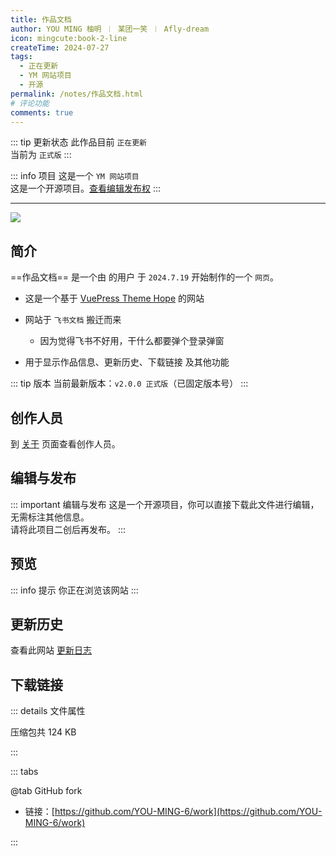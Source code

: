 ```yaml
---
title: 作品文档
author: YOU MING 柚明 ︱ 某团一笑 ︱ Afly-dream
icon: mingcute:book-2-line
createTime: 2024-07-27
tags:
  - 正在更新
  - YM 网站项目
  - 开源
permalink: /notes/作品文档.html
# 评论功能
comments: true
---
```


::: tip 更新状态
此作品目前 `正在更新`  
当前为 `正式版`
:::

::: info 项目
这是一个 `YM 网站项目`  
这是一个开源项目。[查看编辑发布权](#编辑与发布)
:::

---

![](https://image.youming.us.kg/work-yl.png)

## <Icon name="mingcute:document-line" color="currentColor" /> 简介

==作品文档== 是一个由 <Badge text="Youming 工作室" type="tip" /> 的用户 <Badge text="YOU MING 柚明" type="info" /> 于 `2024.7.19` 开始制作的一个 `网页`。

- 这是一个基于 [VuePress Theme Hope](https://theme-hope.vuejs.press/zh/) 的网站
- 网站于 `飞书文档` 搬迁而来

  - 因为觉得飞书<Plot>不好用</Plot>，<Plot>干什么都要弹个登录弹窗</Plot>

- 用于显示作品信息、更新历史、下载链接 及其他功能

::: tip 版本
当前最新版本：`v2.0.0 正式版`（已固定版本号）
:::

## <Icon name="mingcute:contacts-3-line" color="currentColor" /> 创作人员

到 [关于](/notes/更多/工作室.html) 页面查看创作人员。

## <Icon name="mingcute:pencil-3-line" color="currentColor" /> 编辑与发布

::: important 编辑与发布
这是一个开源项目，你可以直接下载此文件进行编辑，无需标注其他信息。  
请将此项目二创后再发布。
:::

## <Icon name="mingcute:eye-2-line" color="currentColor" /> 预览

::: info 提示
你正在浏览该网站
:::

## <Icon name="mingcute:history-anticlockwise-line" color="currentColor" /> 更新历史

查看此网站 [更新日志](/notes/更多/更新日志.html)

## <Icon name="mingcute:arrow-to-down-line" color="currentColor" /> 下载链接

::: details <Icon name="mingcute:file-info-line" color="currentColor" /> 文件属性

<CardGrid>
  <Card title="work.zip" icon="mingcute:file-zip-line">
    压缩包共 124 KB
  </Card>
</CardGrid>

:::

::: tabs

@tab <Icon name="mingcute:fork-knife-line" color="currentColor" /> GitHub fork

- 链接：[https://github.com/YOU-MING-6/work](https://github.com/YOU-MING-6/work)

:::
